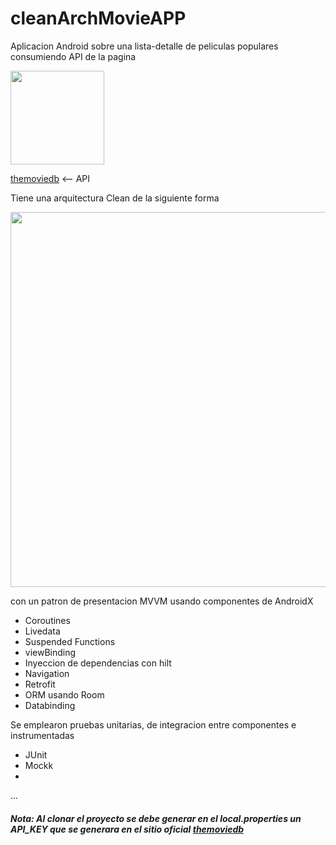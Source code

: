 # cleanArchMovieAPP

Aplicacion Android sobre una lista-detalle de peliculas populares consumiendo API de la pagina

<img src="https://www.themoviedb.org/assets/2/v4/logos/v2/blue_square_2-d537fb228cf3ded904ef09b136fe3fec72548ebc1fea3fbbd1ad9e36364db38b.svg" width="150">

[themoviedb](https://developers.themoviedb.org/3/movies/get-popular-movies)  <-- API


Tiene una arquitectura Clean de la siguiente forma

<img src="https://user-images.githubusercontent.com/21035435/69536839-9f4c8e80-0fa0-11ea-85ee-d7823e5a46b0.png" width="600">

con un patron de presentacion MVVM
usando componentes de AndroidX

* Coroutines
* Livedata
* Suspended Functions
* viewBinding
* Inyeccion de dependencias con hilt
* Navigation
* Retrofit
* ORM usando Room
* Databinding

Se emplearon pruebas unitarias, de integracion entre componentes e instrumentadas 
* JUnit
* Mockk
* 
...

##### Nota: Al clonar el proyecto se debe generar en el local.properties un API_KEY que se generara en el sitio oficial [themoviedb](https://developers.themoviedb.org/3/movies/get-popular-movies)
